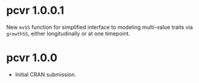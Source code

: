 # pcvr 1.0.0.1

New `mvSS` function for simplified interface to modeling multi-value traits via `growthSS`, either longitudinally or at one timepoint.

# pcvr 1.0.0

* Initial CRAN submission.
